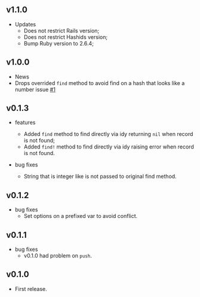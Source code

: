 ## v1.1.0

- Updates
  - Does not restrict Rails version;
  - Does not restrict Hashids version;
  - Bump Ruby version to 2.6.4;

## v1.0.0

- News
 - Drops overrided `find` method to avoid find on a hash that looks like a number issue [#1](https://github.com/wbotelhos/idy/issues/1)

## v0.1.3

- features
  - Added `find` method to find directly via idy returning `nil` when record is not found;
  - Added `find!` method to find directly via idy raising error when record is not found.

- bug fixes
  - String that is integer like is not passed to original find method.

## v0.1.2

- bug fixes
  - Set options on a prefixed var to avoid conflict.

## v0.1.1

- bug fixes
  - v0.1.0 had problem on `push`.

## v0.1.0

- First release.
